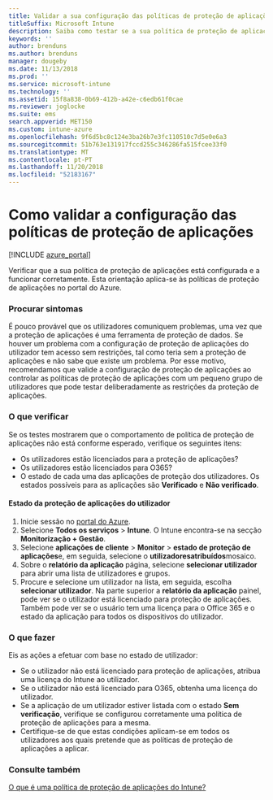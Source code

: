 ```yaml
---
title: Validar a sua configuração das políticas de proteção de aplicações
titleSuffix: Microsoft Intune
description: Saiba como testar se a sua política de proteção de aplicações está configurada e a funcionar corretamente.
keywords: ''
author: brenduns
ms.author: brenduns
manager: dougeby
ms.date: 11/13/2018
ms.prod: ''
ms.service: microsoft-intune
ms.technology: ''
ms.assetid: 15f8a838-0b69-412b-a42e-c6edb61f0cae
ms.reviewer: joglocke
ms.suite: ems
search.appverid: MET150
ms.custom: intune-azure
ms.openlocfilehash: 9f6d5bc8c124e3ba26b7e3fc110510c7d5e0e6a3
ms.sourcegitcommit: 51b763e131917fccd255c346286fa515fcee33f0
ms.translationtype: MT
ms.contentlocale: pt-PT
ms.lasthandoff: 11/20/2018
ms.locfileid: "52183167"
---
```

# <a name="how-to-validate-your-app-protection-policy-setup"></a>Como validar a configuração das políticas de proteção de aplicações

[!INCLUDE [azure_portal](./includes/azure_portal.md)]

Verificar que a sua política de proteção de aplicações está configurada e a funcionar corretamente. Esta orientação aplica-se às políticas de proteção de aplicações no portal do Azure.

### <a name="checking-for-symptoms"></a>Procurar sintomas
É pouco provável que os utilizadores comuniquem problemas, uma vez que a proteção de aplicações é uma ferramenta de proteção de dados. Se houver um problema com a configuração de proteção de aplicações do utilizador tem acesso sem restrições, tal como teria sem a proteção de aplicações e não sabe que existe um problema. Por esse motivo, recomendamos que valide a configuração de proteção de aplicações ao controlar as políticas de proteção de aplicações com um pequeno grupo de utilizadores que pode testar deliberadamente as restrições da proteção de aplicações.


### <a name="what-to-check"></a>O que verificar

Se os testes mostrarem que o comportamento de política de proteção de aplicações não está conforme esperado, verifique os seguintes itens:

- Os utilizadores estão licenciados para a proteção de aplicações?
- Os utilizadores estão licenciados para O365?
- O estado de cada uma das aplicações de proteção dos utilizadores. Os estados possíveis para as aplicações são **Verificado** e **Não verificado**.

#### <a name="user-app-protection-status"></a>Estado da proteção de aplicações do utilizador
1. Inicie sessão no [portal do Azure](https://portal.azure.com).
2. Selecione **Todos os serviços** > **Intune**. O Intune encontra-se na secção **Monitorização + Gestão**.
3. Selecione **aplicações de cliente** > **Monitor** >  **estado de proteção de aplicações**e, em seguida, selecione o **utilizadoresatribuídos**mosaico. 
4. Sobre o **relatório da aplicação** página, selecione **selecionar utilizador** para abrir uma lista de utilizadores e grupos. 
5. Procure e selecione um utilizador na lista, em seguida, escolha **selecionar utilizador**. Na parte superior a **relatório da aplicação** painel, pode ver se o utilizador está licenciado para proteção de aplicações. Também pode ver se o usuário tem uma licença para o Office 365 e o estado da aplicação para todos os dispositivos do utilizador.



### <a name="what-to-do"></a>O que fazer
Eis as ações a efetuar com base no estado de utilizador:

- Se o utilizador não está licenciado para proteção de aplicações, atribua uma licença do Intune ao utilizador.
- Se o utilizador não está licenciado para O365, obtenha uma licença do utilizador.
- Se a aplicação de um utilizador estiver listada com o estado **Sem verificação**, verifique se configurou corretamente uma política de proteção de aplicações para a mesma.
- Certifique-se de que estas condições aplicam-se em todos os utilizadores aos quais pretende que as políticas de proteção de aplicações a aplicar.

### <a name="see-also"></a>Consulte também

[O que é uma política de proteção de aplicações do Intune?](app-protection-policies.md)
